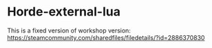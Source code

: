 # Horde-external-lua
This is a fixed version of workshop version: https://steamcommunity.com/sharedfiles/filedetails/?id=2886370830
